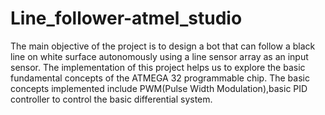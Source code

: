# Line_follower-atmel_studio

The main objective of the project is to design a bot that can follow a black line on white surface autonomously using a line sensor array 
as an input sensor.
The implementation of this project helps us to explore the basic fundamental concepts of the ATMEGA 32 programmable chip.
The basic concepts implemented include PWM(Pulse Width Modulation),basic PID controller to control the basic differential system.
